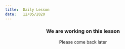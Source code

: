 ```yaml
---
title:  Daily Lesson
date:   12/05/2020
---
```


### <center>We are working on this lesson</center>
<center>Please come back later</center>